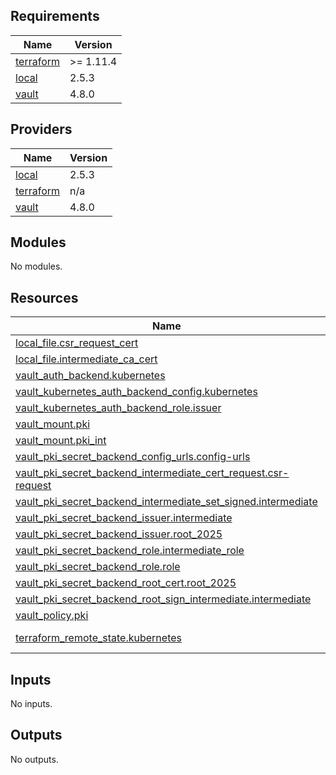 <!-- BEGIN_TF_DOCS -->
## Requirements

| Name | Version |
|------|---------|
| <a name="requirement_terraform"></a> [terraform](#requirement\_terraform) | >= 1.11.4 |
| <a name="requirement_local"></a> [local](#requirement\_local) | 2.5.3 |
| <a name="requirement_vault"></a> [vault](#requirement\_vault) | 4.8.0 |

## Providers

| Name | Version |
|------|---------|
| <a name="provider_local"></a> [local](#provider\_local) | 2.5.3 |
| <a name="provider_terraform"></a> [terraform](#provider\_terraform) | n/a |
| <a name="provider_vault"></a> [vault](#provider\_vault) | 4.8.0 |

## Modules

No modules.

## Resources

| Name | Type |
|------|------|
| [local_file.csr_request_cert](https://registry.terraform.io/providers/hashicorp/local/2.5.3/docs/resources/file) | resource |
| [local_file.intermediate_ca_cert](https://registry.terraform.io/providers/hashicorp/local/2.5.3/docs/resources/file) | resource |
| [vault_auth_backend.kubernetes](https://registry.terraform.io/providers/hashicorp/vault/4.8.0/docs/resources/auth_backend) | resource |
| [vault_kubernetes_auth_backend_config.kubernetes](https://registry.terraform.io/providers/hashicorp/vault/4.8.0/docs/resources/kubernetes_auth_backend_config) | resource |
| [vault_kubernetes_auth_backend_role.issuer](https://registry.terraform.io/providers/hashicorp/vault/4.8.0/docs/resources/kubernetes_auth_backend_role) | resource |
| [vault_mount.pki](https://registry.terraform.io/providers/hashicorp/vault/4.8.0/docs/resources/mount) | resource |
| [vault_mount.pki_int](https://registry.terraform.io/providers/hashicorp/vault/4.8.0/docs/resources/mount) | resource |
| [vault_pki_secret_backend_config_urls.config-urls](https://registry.terraform.io/providers/hashicorp/vault/4.8.0/docs/resources/pki_secret_backend_config_urls) | resource |
| [vault_pki_secret_backend_intermediate_cert_request.csr-request](https://registry.terraform.io/providers/hashicorp/vault/4.8.0/docs/resources/pki_secret_backend_intermediate_cert_request) | resource |
| [vault_pki_secret_backend_intermediate_set_signed.intermediate](https://registry.terraform.io/providers/hashicorp/vault/4.8.0/docs/resources/pki_secret_backend_intermediate_set_signed) | resource |
| [vault_pki_secret_backend_issuer.intermediate](https://registry.terraform.io/providers/hashicorp/vault/4.8.0/docs/resources/pki_secret_backend_issuer) | resource |
| [vault_pki_secret_backend_issuer.root_2025](https://registry.terraform.io/providers/hashicorp/vault/4.8.0/docs/resources/pki_secret_backend_issuer) | resource |
| [vault_pki_secret_backend_role.intermediate_role](https://registry.terraform.io/providers/hashicorp/vault/4.8.0/docs/resources/pki_secret_backend_role) | resource |
| [vault_pki_secret_backend_role.role](https://registry.terraform.io/providers/hashicorp/vault/4.8.0/docs/resources/pki_secret_backend_role) | resource |
| [vault_pki_secret_backend_root_cert.root_2025](https://registry.terraform.io/providers/hashicorp/vault/4.8.0/docs/resources/pki_secret_backend_root_cert) | resource |
| [vault_pki_secret_backend_root_sign_intermediate.intermediate](https://registry.terraform.io/providers/hashicorp/vault/4.8.0/docs/resources/pki_secret_backend_root_sign_intermediate) | resource |
| [vault_policy.pki](https://registry.terraform.io/providers/hashicorp/vault/4.8.0/docs/resources/policy) | resource |
| [terraform_remote_state.kubernetes](https://registry.terraform.io/providers/hashicorp/terraform/latest/docs/data-sources/remote_state) | data source |

## Inputs

No inputs.

## Outputs

No outputs.
<!-- END_TF_DOCS -->